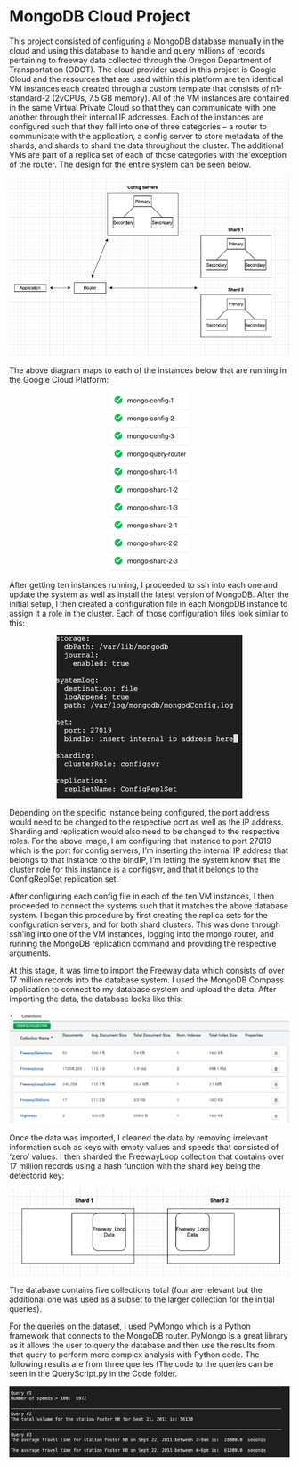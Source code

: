 # MongoDB Cloud Project

This project consisted of configuring a MongoDB database manually in the cloud and using this database to handle and query millions of records pertaining to freeway data collected through the Oregon Department of Transportation (ODOT). The cloud provider used in this project is Google Cloud and the resources that are used within this platform are ten identical VM instances each created through a custom template that consists of n1-standard-2 (2vCPUs, 7.5 GB memory). All of the VM instances are contained in the same Virtual Private Cloud so that they can communicate with one another through their internal IP addresses. Each of the instances are configured such that they fall into one of three categories – a router to communicate with the application, a config server to store metadata of the shards, and shards to shard the data throughout the cluster. The additional VMs are part of a replica set of each of those categories with the exception of the router. The design for the entire system can be seen below.

<p align="center">
  <img src="https://github.com/dmesa2/MongoDB-Cloud-Project/blob/master/Images/System%20Design.png?raw=true" alt="SYSTEM DESIGN"/>
</p>

The above diagram maps to each of the instances below that are running in the Google Cloud Platform:

<p align="center">
  <img src="https://github.com/dmesa2/MongoDB-Cloud-Project/blob/master/Images/VM%20Instances.png?raw=true" alt="VM_INSTANCES"/>
</p>

After getting ten instances running, I proceeded to ssh into each one and update the system as well as install the latest version of MongoDB. After the initial setup, I then created a configuration file in each MongoDB instance to assign it a role in the cluster. Each of those configuration files look similar to this:

<p align="center">
  <img src="https://github.com/dmesa2/MongoDB-Cloud-Project/blob/master/Images/Config%20File.png?raw=true" alt="CONFIG FILE"/>
</p>

Depending on the specific instance being configured, the port address would need to be changed to the respective port as well as the IP address. Sharding and replication would also need to be changed to the respective roles. For the above image, I am configuring that instance to port 27019 which is the port for config servers, I’m inserting the internal IP address that belongs to that instance to the bindIP, I’m letting the system know that the cluster role for this instance is a configsvr, and that it belongs to the ConfigReplSet replication set. 

After configuring each config file in each of the ten VM instances, I then proceeded to connect the systems such that it matches the above database system. I began this procedure by first creating the replica sets for the configuration servers, and for both shard clusters. This was done through ssh’ing into one of the VM instances, logging into the mongo router, and running the MongoDB replication command and providing the respective arguments. 

At this stage, it was time to import the Freeway data which consists of over 17 million records into the database system. I used the MongoDB Compass application to connect to my database system and upload the data. After importing the data, the database looks like this:

<p align="center">
  <img src="https://github.com/dmesa2/MongoDB-Cloud-Project/blob/master/Images/MongoDB%20Compass%20Data.png?raw=true" alt="COMPASS"/>
</p>

Once the data was imported, I cleaned the data by removing irrelevant information such as keys with empty values and speeds that consisted of ‘zero’ values. I then sharded the FreewayLoop collection that contains over 17 million records using a hash function with the shard key being the detectorid key:

<p align="center">
  <img src="https://github.com/dmesa2/MongoDB-Cloud-Project/blob/master/Images/Shard%20Diagram.png?raw=true" alt="SHARD DIAGRAM"/>
</p>

The database contains five collections total (four are relevant but the additional one was used as a subset to the larger collection for the initial queries). 

For the queries on the dataset, I used PyMongo which is a Python framework that connects to the MongoDB router. PyMongo is a great library as it allows the user to query the database and then use the results from that query to perform more complex analysis with Python code. The following results are from three queries (The code to the queries can be seen in the QueryScript.py in the Code folder.

<p align="center">
  <img src="https://github.com/dmesa2/MongoDB-Cloud-Project/blob/master/Images/Query%20Results.png?raw=true" alt="QUERY RESULTS"/>
</p>
